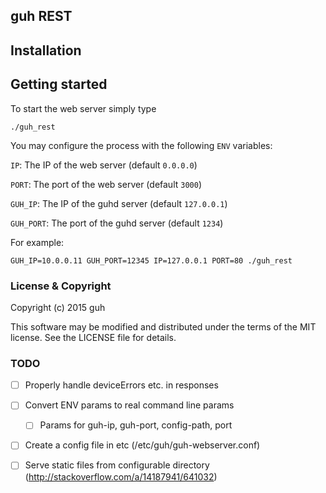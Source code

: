 ## guh REST

## Installation

## Getting started

To start the web server simply type

    ./guh_rest

You may configure the process with the following `ENV` variables:

`IP`: The IP of the web server (default `0.0.0.0`)

`PORT`: The port of the web server (default `3000`)

`GUH_IP`: The IP of the guhd server (default `127.0.0.1`)

`GUH_PORT`: The port of the guhd server (default `1234`)

For example:

    GUH_IP=10.0.0.11 GUH_PORT=12345 IP=127.0.0.1 PORT=80 ./guh_rest

### License & Copyright

Copyright (c) 2015 guh

This software may be modified and distributed under the terms of the MIT license. See the LICENSE file for details.

### TODO

 - [ ] Properly handle deviceErrors etc. in responses
 - [ ] Convert ENV params to real command line params
   - [ ] Params for guh-ip, guh-port, config-path, port
 - [ ] Create a config file in etc (/etc/guh/guh-webserver.conf)
 - [ ] Serve static files from configurable directory (http://stackoverflow.com/a/14187941/641032)

